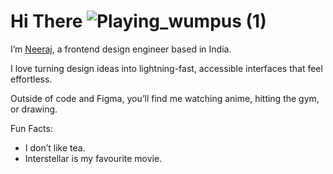 # Hi There ![Playing_wumpus (1)](https://github.com/user-attachments/assets/202aef40-9d23-4bd1-b735-d73f287dde91)

I’m <a href="#">Neeraj<a>, a frontend design engineer based in India.

I love turning design ideas into lightning-fast, accessible interfaces that feel effortless.

Outside of code and Figma, you’ll find me watching anime, hitting the gym, or drawing.

Fun Facts:
* I don’t like tea.
* Interstellar is my favourite movie.

